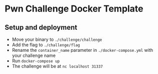 # Pwn Challenge Docker Template

## Setup and deployment
- Move your binary to `./challenge/challenge`
- Add the flag to `./challenge/flag`
- Rename the `container_name` parameter in `./docker-compose.yml` with your challenge name
- Run `docker-compose up`
- The challenge will be at `nc localhost 31337`
